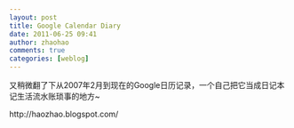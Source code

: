 ```yaml
---
layout: post
title: Google Calendar Diary
date: 2011-06-25 09:41
author: zhaohao
comments: true
categories: [weblog]
---
```

又稍微翻了下从2007年2月到现在的Google日历记录，一个自己把它当成日记本记生活流水账琐事的地方~

<div>http://haozhao.blogspot.com/</div>

